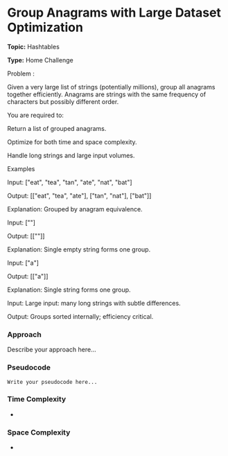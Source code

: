 # Group Anagrams with Large Dataset Optimization
**Topic:** Hashtables

**Type:** Home Challenge

Problem :

Given a very large list of strings (potentially millions), group all anagrams together efficiently. Anagrams are strings with the same frequency of characters but possibly different order. 

You are required to: 

Return a list of grouped anagrams. 

Optimize for both time and space complexity. 

Handle long strings and large input volumes. 

Examples 

Input: ["eat", "tea", "tan", "ate", "nat", "bat"] 

Output: [["eat", "tea", "ate"], ["tan", "nat"], ["bat"]] 

Explanation: Grouped by anagram equivalence. 

Input: [""] 

Output: [[""]] 

Explanation: Single empty string forms one group. 

Input: ["a"] 

Output: [["a"]] 

Explanation: Single string forms one group. 

Input: Large input: many long strings with subtle differences. 

Output: Groups sorted internally; efficiency critical. 

### Approach
Describe your approach here...

### Pseudocode
```
Write your pseudocode here...
```

### Time Complexity
- 

### Space Complexity
- 
